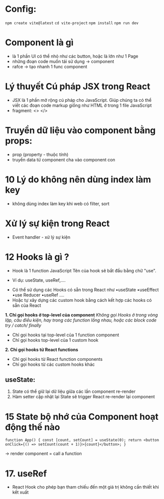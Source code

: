 # Config:

`npm create vite@latest`
`cd vite-project`
`npm install`
`npm run dev`

# Component là gì

- là 1 phần UI có thể nhỏ như các button, hoặc là lớn như 1 Page
- những đoạn code muốn tái sử dụng -> component
- rafce -> tạo nhanh 1 func component

# Lý thuyết Cú pháp JSX trong React

- JSX là 1 phần mở rộng cú pháp cho JavaScript. Giúp chúng ta có thể viết các đoạn code markup giống như HTML ở trong 1 file JavaScript
- fragment: <> </>

# Truyền dữ liệu vào component bằng props:

- prop (property - thuộc tính)
- truyền data từ component cha vào component con

# 10 Lý do không nên dùng index làm key

- không dùng index làm key khi web có filter, sort

# Xử lý sự kiện trong React

- Event handler - xử lý sự kiện

# 12 Hooks là gì ?

- Hook là 1 function JavaScript Tên của hook sẽ bắt đầu bằng chữ "use".

* Ví dụ: useState, useRef,....

- Có thể sử dụng các Hooks có sẵn trong React như
  •useState
  •useEffect
  •use Reducer
  •useRef
  ....
- Hoặc tự xây dựng các custom hook bằng cách kết hợp các hooks có sẵn của React

**1. Chỉ gọi hooks ở top-level của component**
_Không gọi Hooks ở trong vòng lặp, câu điều kiện, hay trong các function lồng nhau, hoặc các block code try / catch/ finally_

- Chỉ gọi hooks tại top-level của 1 function component
- Chỉ gọi hooks top-level của 1 custom hook

**2. Chỉ gọi hooks từ React functions**

- Chỉ gọi hooks từ React function components
- Chỉ gọi hooks từ các custom hooks khác

## useState:

1. State có thể giữ lại dữ liệu giữa các lần component re-render
2. Hàm setter cập nhật lại State sẽ trigger React re-render lại component

# 15 State bộ nhớ của Component hoạt động thế nào

`function App() {
    const [count, setCount] = useState(0);
    return <button onClick={() => setCount(count + 1)}>{count}</button>;
}`

-> render component = call a function

# 17. useRef

- React Hook cho phép bạn tham chiếu đến một giá trị không cần thiết khi kết xuất
